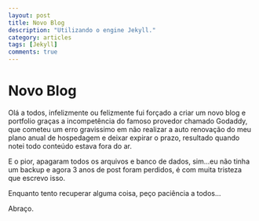```yaml
---
layout: post
title: Novo Blog
description: "Utilizando o engine Jekyll."
category: articles
tags: [Jekyll]
comments: true  
---
```


# Novo Blog
Olá a todos, infelizmente ou felizmente fui forçado a criar um novo blog e portfolio graças a incompetência do famoso provedor chamado Godaddy, que cometeu um erro gravissimo em não realizar a auto renovação do meu plano anual de hospedagem e deixar expirar o prazo, resultado quando notei todo conteúdo estava fora do ar.

E o pior, apagaram todos os arquivos e banco de dados, sim...eu não tinha um backup e agora 3 anos de post foram perdidos, é com muita tristeza que escrevo isso.

Enquanto tento recuperar alguma coisa, peço paciência a todos...

Abraço.
